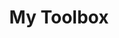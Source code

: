 ---
title: "My Toolbox"
description: My Toolbox est une application mobile développée par Creastel SAS pour faciliter la création de super posts Instagram. Pour accéder à la totalité des documents légaux, veuillez consulter cette page <a href="/products/mytoolbox/">en anglais.<a/>
translationKey: mytoolbox
aliases:
    /fr/mytoolbox/
---